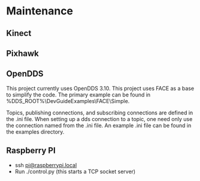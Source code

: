 # Maintenance

## Kinect

## Pixhawk

## OpenDDS
This project currently uses OpenDDS 3.10.
This project uses FACE as a base to simplify the code.
The primary example can be found in %DDS_ROOT%\DevGuideExamples\FACE\Simple\.

Topics, publishing connections, and subscribing connections are defined in the .ini file.
When setting up a dds connection to a topic, one need only use the connection named from the .ini file.
An example .ini file can be found in the examples directory.

## Raspberry PI
- ssh pi@raspberrypi.local
- Run ./control.py (this starts a TCP socket server)
